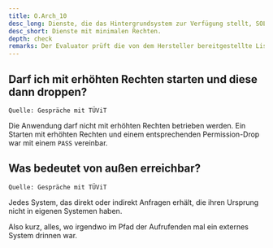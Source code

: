 ```yaml
---
title: O.Arch_10
desc_long: Dienste, die das Hintergrundsystem zur Verfügung stellt, SOLLEN nur mit den notwendigen Rechten ausgeführt werden. Dienste, die von außen erreichbar sind, DÜRFEN NICHT mit Administrator-, System- bzw. Root-Rechten laufen
desc_short: Dienste mit minimalen Rechten.
depth: check
remarks: Der Evaluator prüft die von dem Hersteller bereitgestellte Liste aller in den Hintergrundsystemen laufenden Dienste, die Beschreibung des Zwecks des entsprechenden Dienstes und welche Rechte für diesen Zweck notwendig sind. Anschließend verifiziert der Evaluator auf den Hintergrundsystemen, ob tatsächlich nur die notwenigen Rechte erteilt werden.
---
```


## Darf ich mit erhöhten Rechten starten und diese dann droppen?

`Quelle: Gespräche mit TÜViT`

Die Anwendung darf nicht mit erhöhten Rechten betrieben werden.
Ein Starten mit erhöhten Rechten und einem entsprechenden Permission-Drop war mit einem `PASS` vereinbar.

## Was bedeutet von außen erreichbar?

`Quelle: Gespräche mit TÜViT`

Jedes System, das direkt oder indirekt Anfragen erhält, die ihren Ursprung nicht in eigenen Systemen haben.

Also kurz, alles, wo irgendwo im Pfad der Aufrufenden mal ein externes System drinnen war.
